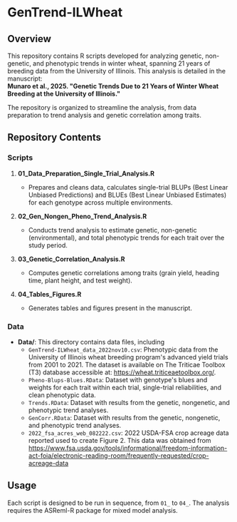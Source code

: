# GenTrend-ILWheat

## Overview
This repository contains R scripts developed for analyzing genetic, non-genetic, and phenotypic trends in winter wheat, spanning 21 years of breeding data from the University of Illinois. This analysis is detailed in the manuscript:  
**Munaro et al., 2025. "Genetic Trends Due to 21 Years of Winter Wheat Breeding at the University of Illinois."**

The repository is organized to streamline the analysis, from data preparation to trend analysis and genetic correlation among traits.

## Repository Contents

### Scripts

1. **01_Data_Preparation_Single_Trial_Analysis.R**  
   - Prepares and cleans data, calculates single-trial BLUPs (Best Linear Unbiased Predictions) and BLUEs (Best Linear Unbiased Estimates) for each genotype across multiple environments.

2. **02_Gen_Nongen_Pheno_Trend_Analysis.R**  
   - Conducts trend analysis to estimate genetic, non-genetic (environmental), and total phenotypic trends for each trait over the study period.

3. **03_Genetic_Correlation_Analysis.R**  
   - Computes genetic correlations among traits (grain yield, heading time, plant height, and test weight).

4. **04_Tables_Figures.R**  
   - Generates tables and figures present in the manuscript.

### Data
- **Data/**: This directory contains data files, including
  - `GenTrend-ILWheat_data_2022nov10.csv`: Phenotypic data from the University of Illinois wheat breeding program's advanced yield trials from 2001 to 2021. The dataset is available on The Triticae Toolbox (T3) database accessible at: https://wheat.triticeaetoolbox.org/.
  - `Pheno-Blups-Blues.RData`: Dataset with genotype's blues and weights for each trait within each trial, single-trial reliabilities, and clean phenotypic data.
  - `Trends.RData`: Dataset with results from the genetic, nongenetic, and phenotypic trend analyses.
  - `GenCorr.RData`: Dataset with results from the genetic, nongenetic, and phenotypic trend analyses.
  - `2022_fsa_acres_web_082222.csv`: 2022 USDA-FSA crop acreage data reported used to create Figure 2. This data was obtained from https://www.fsa.usda.gov/tools/informational/freedom-information-act-foia/electronic-reading-room/frequently-requested/crop-acreage-data

## Usage
Each script is designed to be run in sequence, from `01_` to `04_`. The analysis requires the ASReml-R package for mixed model analysis.

